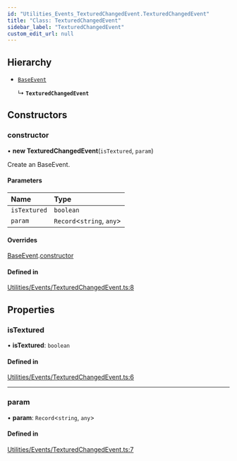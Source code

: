 ```yaml
---
id: "Utilities_Events_TexturedChangedEvent.TexturedChangedEvent"
title: "Class: TexturedChangedEvent"
sidebar_label: "TexturedChangedEvent"
custom_edit_url: null
---
```




## Hierarchy

- [`BaseEvent`](../Utilities_BaseEvent.BaseEvent)

  ↳ **`TexturedChangedEvent`**

## Constructors

### constructor

• **new TexturedChangedEvent**(`isTextured`, `param`)

Create an BaseEvent.

#### Parameters

| Name | Type |
| :------ | :------ |
| `isTextured` | `boolean` |
| `param` | `Record`<`string`, `any`\> |

#### Overrides

[BaseEvent](../Utilities_BaseEvent.BaseEvent).[constructor](../Utilities_BaseEvent.BaseEvent#constructor)

#### Defined in

[Utilities/Events/TexturedChangedEvent.ts:8](https://github.com/ZeaInc/zea-engine/blob/a43ac923/src/Utilities/Events/TexturedChangedEvent.ts#L8)

## Properties

### isTextured

• **isTextured**: `boolean`

#### Defined in

[Utilities/Events/TexturedChangedEvent.ts:6](https://github.com/ZeaInc/zea-engine/blob/a43ac923/src/Utilities/Events/TexturedChangedEvent.ts#L6)

___

### param

• **param**: `Record`<`string`, `any`\>

#### Defined in

[Utilities/Events/TexturedChangedEvent.ts:7](https://github.com/ZeaInc/zea-engine/blob/a43ac923/src/Utilities/Events/TexturedChangedEvent.ts#L7)

